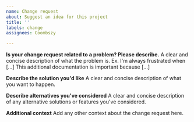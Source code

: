 ```yaml
---
name: Change request
about: Suggest an idea for this project
title: ''
labels: change
assignees: Coombszy

---
```


**Is your change request related to a problem? Please describe.**
A clear and concise description of what the problem is. Ex. I'm always frustrated when [...]
This additional documentation is important because [...]

**Describe the solution you'd like**
A clear and concise description of what you want to happen.

**Describe alternatives you've considered**
A clear and concise description of any alternative solutions or features you've considered.

**Additional context**
Add any other context about the change request here.
